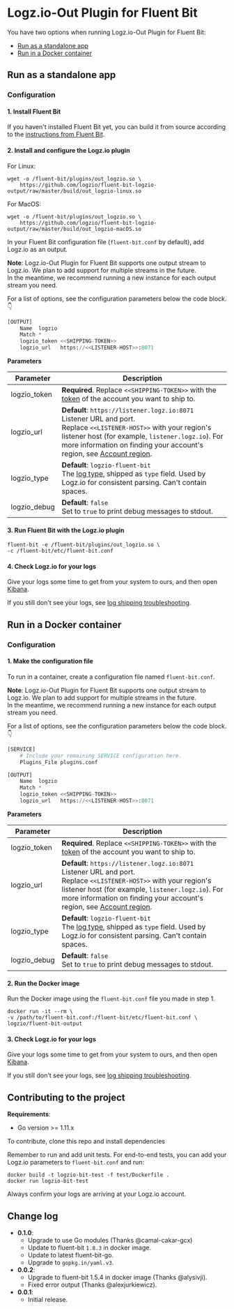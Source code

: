 # Logz.io-Out Plugin for Fluent Bit

You have two options when running Logz.io-Out Plugin for Fluent Bit:

* [Run as a standalone app](#standalone-config)
* [Run in a Docker container](#docker-config)

<div id="standalone-config">

## Run as a standalone app

### Configuration

#### 1.  Install Fluent Bit

If you haven't installed Fluent Bit yet,
you can build it from source
according to the [instructions from Fluent Bit](https://docs.fluentbit.io/manual/installation/sources/build-and-install).

#### 2.  Install and configure the Logz.io plugin

For Linux:
```shell
wget -o /fluent-bit/plugins/out_logzio.so \
    https://github.com/logzio/fluent-bit-logzio-output/raw/master/build/out_logzio-linux.so
```

For MacOS:
```shell
wget -o /fluent-bit/plugins/out_logzio.so \
    https://github.com/logzio/fluent-bit-logzio-output/raw/master/build/out_logzio-macOS.so
```

In your Fluent Bit configuration file (`fluent-bit.conf` by default),
add Logz.io as an output.

**Note**:
Logz.io-Out Plugin for Fluent Bit
supports one output stream to Logz.io.
We plan to add support for multiple streams in the future. <br>
In the meantime,
we recommend running a new instance for each output stream you need.

For a list of options, see the configuration parameters below the code block. 👇

```python
[OUTPUT]
    Name  logzio
    Match *
    logzio_token <<SHIPPING-TOKEN>>
    logzio_url   https://<<LISTENER-HOST>>:8071
```

**Parameters**

| Parameter | Description |
|---|---|
| logzio_token | **Required**. Replace `<<SHIPPING-TOKEN>>` with the [token](https://app.logz.io/#/dashboard/settings/general) of the account you want to ship to. |
| logzio_url | **Default**: `https://listener.logz.io:8071` <br> Listener URL and port. <br> Replace `<<LISTENER-HOST>>` with your region's listener host (for example, `listener.logz.io`). For more information on finding your account's region, see [Account region](https://docs.logz.io/user-guide/accounts/account-region.html). |
| logzio_type | **Default**: `logzio-fluent-bit` <br> The [log type](https://docs.logz.io/user-guide/log-shipping/built-in-log-types.html), shipped as `type` field. Used by Logz.io for consistent parsing. Can't contain spaces. |
| logzio_debug | **Default**: `false` <br> Set to `true` to print debug messages to stdout. |

#### 3.  Run Fluent Bit with the Logz.io plugin

```shell
fluent-bit -e /fluent-bit/plugins/out_logzio.so \
-c /fluent-bit/etc/fluent-bit.conf
```

#### 4.  Check Logz.io for your logs

Give your logs some time to get from your system to ours, and then open [Kibana](https://app.logz.io/#/dashboard/kibana).

If you still don't see your logs, see [log shipping troubleshooting](https://docs.logz.io/user-guide/log-shipping/log-shipping-troubleshooting.html).

</div>

<div id="docker-config">

## Run in a Docker container

### Configuration

#### 1.  Make the configuration file

To run in a container,
create a configuration file named `fluent-bit.conf`.

**Note**:
Logz.io-Out Plugin for Fluent Bit
supports one output stream to Logz.io.
We plan to add support for multiple streams in the future. <br>
In the meantime,
we recommend running a new instance for each output stream you need.

For a list of options, see the configuration parameters below the code block. 👇

```python
[SERVICE]
    # Include your remaining SERVICE configuration here.
    Plugins_File plugins.conf

[OUTPUT]
    Name  logzio
    Match *
    logzio_token <<SHIPPING-TOKEN>>
    logzio_url   https://<<LISTENER-HOST>>:8071
```

**Parameters**

| Parameter | Description |
|---|---|
| logzio_token | **Required**. Replace `<<SHIPPING-TOKEN>>` with the [token](https://app.logz.io/#/dashboard/settings/general) of the account you want to ship to. |
| logzio_url | **Default**: `https://listener.logz.io:8071` <br> Listener URL and port. <br> Replace `<<LISTENER-HOST>>` with your region's listener host (for example, `listener.logz.io`). For more information on finding your account's region, see [Account region](https://docs.logz.io/user-guide/accounts/account-region.html). |
| logzio_type | **Default**: `logzio-fluent-bit` <br> The [log type](https://docs.logz.io/user-guide/log-shipping/built-in-log-types.html), shipped as `type` field. Used by Logz.io for consistent parsing. Can't contain spaces. |
| logzio_debug | **Default**: `false` <br>  Set to `true` to print debug messages to stdout. |

#### 2.  Run the Docker image

Run the Docker image
using the `fluent-bit.conf` file you made in step 1.

```shell
docker run -it --rm \
-v /path/to/fluent-bit.conf:/fluent-bit/etc/fluent-bit.conf \
logzio/fluent-bit-output
```

#### 3.  Check Logz.io for your logs

Give your logs some time to get from your system to ours, and then open [Kibana](https://app.logz.io/#/dashboard/kibana).

If you still don't see your logs, see [log shipping troubleshooting](https://docs.logz.io/user-guide/log-shipping/log-shipping-troubleshooting.html).

</div>

## Contributing to the project

**Requirements**:

* Go version >= 1.11.x

To contribute, clone this repo
and install dependencies

Remember to run and add unit tests. For end-to-end tests, you can add your Logz.io parameters to `fluent-bit.conf` and run:

```shell
docker build -t logzio-bit-test -f test/Dockerfile .
docker run logzio-bit-test
```

Always confirm your logs are arriving at your Logz.io account.


## Change log
- **0.1.0**:
    - Upgrade to use Go modules (Thanks @camal-cakar-gcx)
    - Update to fluent-bit `1.8.3` in docker image.
    - Update to latest fluent-bit-go.
    - Upgrade to `gopkg.in/yaml.v3`.
- **0.0.2**:
    - Upgrade to fluent-bit 1.5.4 in docker image (Thanks @alysivji).
    - Fixed error output (Thanks @alexjurkiewicz).
- **0.0.1**:
    - Initial release.
